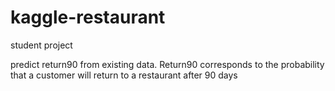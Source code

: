 # kaggle-restaurant

student project

predict return90 from existing data. Return90 corresponds to the probability that a customer will return to a restaurant after 90 days
